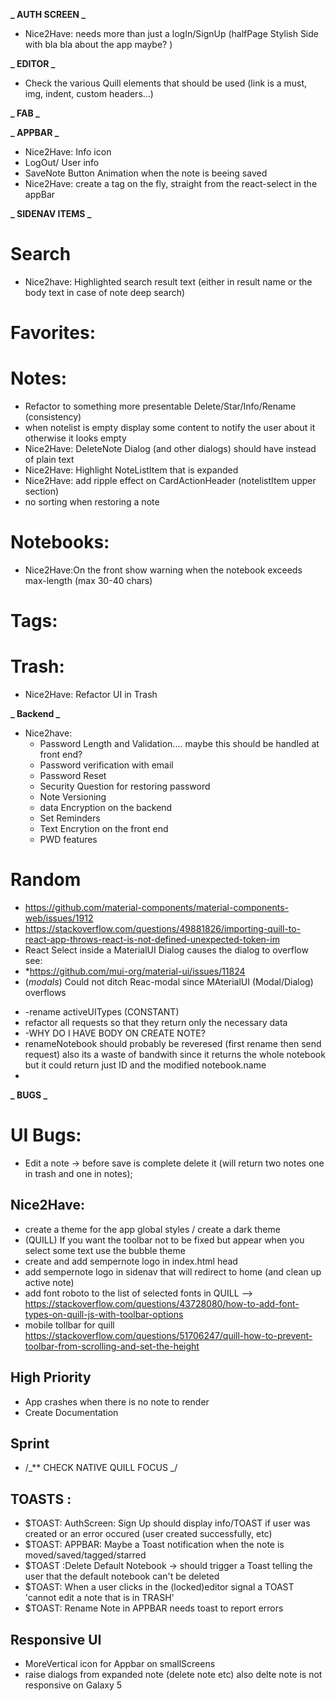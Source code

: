 **_ AUTH SCREEN _**

- Nice2Have: needs more than just a logIn/SignUp (halfPage Stylish Side with bla bla about the app maybe? )

**_ EDITOR _**

- Check the various Quill elements that should be used (link is a must, img, indent, custom headers...)

**_ FAB _**

**_ APPBAR _**

- Nice2Have: Info icon
- LogOut/ User info
- SaveNote Button Animation when the note is beeing saved
- Nice2Have: create a tag on the fly, straight from the react-select in the appBar

**_ SIDENAV ITEMS _**

# Search

- Nice2have: Highlighted search result text (either in result name or the body text in case of note deep search)

# Favorites:

# Notes:

- Refactor <NoteListItem> to something more presentable Delete/Star/Info/Rename (consistency)
- when notelist is empty display some content to notify the user about it otherwise it looks empty
- Nice2Have: DeleteNote Dialog (and other dialogs) should have <Typography> instead of plain text
- Nice2Have: Highlight NoteListItem that is expanded
- Nice2Have: add ripple effect on CardActionHeader (notelistItem upper section)
- no sorting when restoring a note

# Notebooks:

- Nice2Have:On the front show warning when the notebook exceeds max-length (max 30-40 chars)

# Tags:

# Trash:

- Nice2Have: Refactor UI in Trash

**_ Backend _**

- Nice2have:
  - Password Length and Validation.... maybe this should be handled at front end?
  - Password verification with email
  - Password Reset
  - Security Question for restoring password
  - Note Versioning
  - data Encryption on the backend
  - Set Reminders
  - Text Encrytion on the front end
  - PWD features

# Random

- https://github.com/material-components/material-components-web/issues/1912
- https://stackoverflow.com/questions/49881826/importing-quill-to-react-app-throws-react-is-not-defined-unexpected-token-im
- React Select inside a MaterialUI Dialog causes the dialog to overflow see:
- \*https://github.com/mui-org/material-ui/issues/11824
- (_modals_) Could not ditch Reac-modal since MAterialUI (Modal/Dialog) overflows

* -rename activeUITypes (CONSTANT)
* refactor all requests so that they return only the necessary data
* -WHY DO I HAVE BODY ON CREATE NOTE?
* renameNotebook should probably be reveresed (first rename then send request) also its a waste of bandwith since it returns the whole notebook but it could return just ID and the modified notebook.name
*

**_ BUGS _**

# UI Bugs:

- Edit a note -> before save is complete delete it (will return two notes one in trash and one in notes);

## Nice2Have:

- create a theme for the app global styles / create a dark theme
- (QUILL) If you want the toolbar not to be fixed but appear when you select some text use the bubble theme
- create and add sempernote logo in index.html head
- add sempernote logo in sidenav that will redirect to home (and clean up active note)
- add font roboto to the list of selected fonts in QUILL -->
  https://stackoverflow.com/questions/43728080/how-to-add-font-types-on-quill-js-with-toolbar-options
- mobile tollbar for quill https://stackoverflow.com/questions/51706247/quill-how-to-prevent-toolbar-from-scrolling-and-set-the-height

## High Priority

- App crashes when there is no note to render
- Create Documentation

## Sprint

- /_\*\* CHECK NATIVE QUILL FOCUS _/

## TOASTS :

- \$TOAST: AuthScreen: Sign Up should display info/TOAST if user was created or an error occured (user created successfully, etc)
- \$TOAST: APPBAR: Maybe a Toast notification when the note is moved/saved/tagged/starred
- \$TOAST :Delete Default Notebook -> should trigger a Toast telling the user that the default notebook can't be deleted
- \$TOAST: When a user clicks in the (locked)editor signal a TOAST 'cannot edit a note that is in TRASH'
- \$TOAST: Rename Note in APPBAR needs toast to report errors

## Responsive UI

- MoreVertical icon for Appbar on smallScreens
- raise dialogs from expanded note (delete note etc) also delte note is not responsive on Galaxy 5


